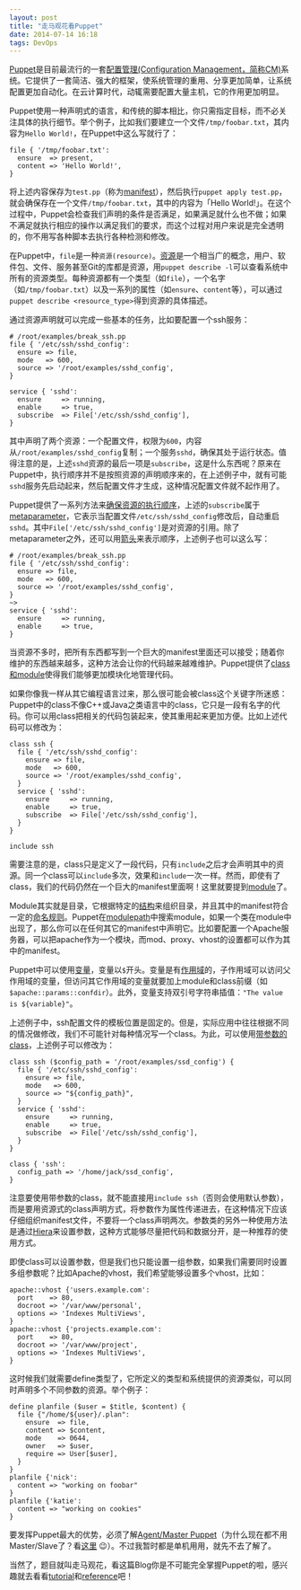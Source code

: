 ```yaml
---
layout: post
title: "走马观花看Puppet"
date: 2014-07-14 16:18
tags: DevOps
---
```


[Puppet](http://puppetlabs.com)是目前最流行的一套[配置管理(Configuration Management，简称CM)](http://en.wikipedia.org/wiki/Configuration_management)系统。它提供了一套简洁、强大的框架，使系统管理的重用、分享更加简单，让系统配置更加自动化。在云计算时代，动辄需要配置大量主机，它的作用更加明显。

Puppet使用一种声明式的语言，和传统的脚本相比，你只需指定目标，而不必关注具体的执行细节。举个例子，比如我们要建立一个文件`/tmp/foobar.txt`，其内容为`Hello World!`，在Puppet中这么写就行了：

~~~ puppet
file { '/tmp/foobar.txt':
  ensure  => present,
  content => 'Hello World!',
}
~~~

将上述内容保存为`test.pp`（称为[manifest](http://docs.puppetlabs.com/learning/manifests.html)），然后执行`puppet apply test.pp`，就会确保存在一个文件`/tmp/foobar.txt`，其中的内容为「Hello World!」。在这个过程中，Puppet会检查我们声明的条件是否满足，如果满足就什么也不做；如果不满足就执行相应的操作以满足我们的要求，而这个过程对用户来说是完全透明的，你不用写各种脚本去执行各种检测和修改。

在Puppet中，`file`是一种`资源(resource)`。[资源](http://docs.puppetlabs.com/puppet/3.6/reference/lang_resources.html)是一个相当广的概念，用户、软件包、文件、服务甚至Git的库都是资源，用`puppet describe -l`可以查看系统中所有的资源类型。每种资源都有一个类型（如`file`），一个名字（如`/tmp/foobar.txt`）以及一系列的属性（如`ensure`、`content`等），可以通过`puppet describe <resource_type>`得到资源的具体描述。

通过资源声明就可以完成一些基本的任务，比如要配置一个ssh服务：

~~~ puppet
# /root/examples/break_ssh.pp
file { '/etc/ssh/sshd_config':
  ensure => file,
  mode   => 600,
  source => '/root/examples/sshd_config',
}

service { 'sshd':
  ensure     => running,
  enable     => true,
  subscribe  => File['/etc/ssh/sshd_config'],
}
~~~

其中声明了两个资源：一个配置文件，权限为`600`，内容从`/root/examples/sshd_config`复制；一个服务`sshd`，确保其处于运行状态。值得注意的是，上述`sshd`资源的最后一项是`subscribe`，这是什么东西呢？原来在Puppet中，执行顺序并不是按照资源的声明顺序来的，在上述例子中，就有可能`sshd`服务先启动起来，然后配置文件才生成，这种情况配置文件就不起作用了。

Puppet提供了一系列方法来[确保资源的执行顺序](http://docs.puppetlabs.com/learning/ordering.html)，上述的`subscribe`属于[metaparameter](http://docs.puppetlabs.com/learning/ordering.html#metaparameters-resource-references-and-ordering)，它表示当配置文件`/etc/ssh/sshd_config`修改后，自动重启`sshd`。其中`File['/etc/ssh/sshd_config']`是对资源的引用。除了metaparameter之外，还可以用[箭头](http://docs.puppetlabs.com/learning/ordering.html#chaining-arrows)来表示顺序，上述例子也可以这么写：

~~~ puppet
# /root/examples/break_ssh.pp
file { '/etc/ssh/sshd_config':
  ensure => file,
  mode   => 600,
  source => '/root/examples/sshd_config',
}
~>
service { 'sshd':
  ensure     => running,
  enable     => true,
}
~~~

当资源不多时，把所有东西都写到一个巨大的manifest里面还可以接受；随着你维护的东西越来越多，这种方法会让你的代码越来越难维护。Puppet提供了[class和module](http://docs.puppetlabs.com/learning/modules1.html)使得我们能够更加模块化地管理代码。

如果你像我一样从其它编程语言过来，那么很可能会被class这个关键字所迷惑：Puppet中的class不像C++或Java之类语言中的class，它只是一段有名字的代码。你可以用class把相关的代码包装起来，使其重用起来更加方便。比如上述代码可以修改为：

~~~ puppet
class ssh {
  file { '/etc/ssh/sshd_config':
    ensure => file,
    mode   => 600,
    source => '/root/examples/sshd_config',
  }
  service { 'sshd':
    ensure     => running,
    enable     => true,
    subscribe  => File['/etc/ssh/sshd_config'],
  }
}

include ssh
~~~

需要注意的是，class只是定义了一段代码，只有`include`之后才会声明其中的资源。同一个class可以`include`多次，效果和`include`一次一样。然而，即使有了class，我们的代码仍然在一个巨大的manifest里面啊！这里就要提到[module](http://docs.puppetlabs.com/learning/modules1.html#modules)了。

Module其实就是目录，它根据特定的[结构](http://docs.puppetlabs.com/learning/modules1.html#module-structure)来组织目录，并且其中的manifest符合一定的[命名规则](http://docs.puppetlabs.com/learning/modules1.html#organizing-and-referencing-manifests)。Puppet在[modulepath](http://docs.puppetlabs.com/learning/modules1.html#the-modulepath)中搜索module，如果一个类在module中出现了，那么你可以在任何其它的manifest中声明它。比如要配置一个Apache服务器，可以把apache作为一个模块，而mod、proxy、vhost的设置都可以作为其中的manifest。

Puppet中可以使用[变量](http://docs.puppetlabs.com/learning/variables.html)，变量以`$`开头。变量是有[作用域](http://docs.puppetlabs.com/puppet/latest/reference/lang_scope.html)的，子作用域可以访问父作用域的变量，但访问其它作用域的变量就要加上module和class前缀（如`$apache::params::confdir`）。此外，变量支持双引号字符串插值：`"The value is ${variable}"`。

上述例子中，ssh配置文件的模板位置是固定的。但是，实际应用中往往根据不同的情况做修改，我们不可能针对每种情况写一个class。为此，可以使用[带参数的class](http://docs.puppetlabs.com/learning/modules2.html)，上述例子可以修改为：

~~~ puppet
class ssh ($config_path = '/root/examples/ssd_config') {
  file { '/etc/ssh/sshd_config':
    ensure => file,
    mode   => 600,
    source => "${config_path}",
  }
  service { 'sshd':
    ensure     => running,
    enable     => true,
    subscribe  => File['/etc/ssh/sshd_config'],
  }
}

class { 'ssh':
  config_path => '/home/jack/ssd_config',
}
~~~

注意要使用带参数的class，就不能直接用`include ssh`（否则会使用默认参数），而是要用资源式的class声明方式，将参数作为属性传递进去，在这种情况下应该仔细组织manifest文件，不要将一个class声明两次。参数类的另外一种使用方法是通过[Hiera](http://docs.puppetlabs.com/hiera/1/puppet.html)来设置参数，这种方式能够尽量把代码和数据分开，是一种推荐的使用方式。

即使class可以设置参数，但是我们也只能设置一组参数，如果我们需要同时设置多组参数呢？比如Apache的vhost，我们希望能够设置多个vhost，比如：

~~~ puppet
apache::vhost {'users.example.com':
  port    => 80,
  docroot => '/var/www/personal',
  options => 'Indexes MultiViews',
}
apache::vhost {'projects.example.com':
  port    => 80,
  docroot => '/var/www/project',
  options => 'Indexes MultiViews',
}
~~~

这时候我们就需要define类型了，它所定义的类型和系统提供的资源类似，可以同时声明多个不同参数的资源。举个例子：

~~~ puppet
define planfile ($user = $title, $content) {
  file {"/home/${user}/.plan":
    ensure  => file,
    content => $content,
    mode    => 0644,
    owner   => $user,
    require => User[$user],
  }
}
planfile {'nick':
  content => "working on foobar"
}
planfile {'katie':
  content => "working on cookies"
}
~~~

要发挥Puppet最大的优势，必须了解[Agent/Master Puppet](http://docs.puppetlabs.com/learning/agent_master_basic.html)（为什么现在都不用Master/Slave了？看[这里](https://github.com/django/django/pull/2692) :wink:）。不过我暂时都是单机用用，就先不去了解了。

当然了，题目就叫走马观花，看这篇Blog你是不可能完全掌握Puppet的啦，感兴趣就去看看[tutorial](http://docs.puppetlabs.com/learning/)和[reference](http://docs.puppetlabs.com/puppet/latest/reference/)吧！
